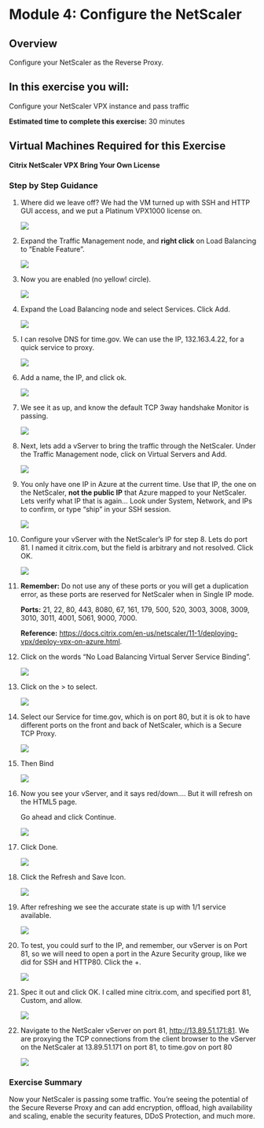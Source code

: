 # Module 4: Configure the NetScaler

## Overview

Configure your NetScaler as the Reverse Proxy.

## In this exercise you will:

Configure your NetScaler VPX instance and pass traffic

**Estimated time to complete this exercise:** 30 minutes

## Virtual Machines Required for this Exercise

**Citrix NetScaler VPX Bring Your Own License**

### Step by Step Guidance

1. Where did we leave off? We had the VM turned up with SSH and HTTP GUI access, and we put a Platinum VPX1000 license on.

    ![](./Images/WhereDidWeLeaveOff.PNG)

2. Expand the Traffic Management node, and **right click** on Load Balancing to “Enable Feature”.

    ![](./Images/EnableTrafficManagement.PNG)

3. Now you are enabled (no yellow! circle).

    ![](./Images/AfterEnableTrafficManagement.PNG)

4. Expand the Load Balancing node and select Services. Click Add.

    ![](./Images/AddServices.PNG)

5. I can resolve DNS for time.gov. We can use the IP, 132.163.4.22, for a quick service to proxy.

    ![](./Images/Pingtime.gov.PNG)

6.  Add a name, the IP, and click ok.   

    ![](./Images/AddServiceDetails.PNG)

7. We see it as up, and know the default TCP 3way handshake Monitor is passing.

    ![](./Images/ServiceisUp.PNG)

8. Next, lets add a vServer to bring the traffic through the NetScaler. Under the Traffic Management node, click on Virtual Servers and Add.

    ![](./Images/AddvServer.PNG)

9. You only have one IP in Azure at the current time. Use that IP, the one on the NetScaler, **not the public IP** that Azure mapped to your NetScaler. Lets verify what IP that is again… Look under System, Network, and IPs to confirm, or type “ship” in your SSH session.

    ![](./Images/IPonNetScaler.PNG) 

10. Configure your vServer with the NetScaler’s IP for step 8. Lets do port 81. I named it citrix.com, but the field is arbitrary and not resolved. Click OK. 

    ![](./Images/vServerDetails.PNG)

11. **Remember:** Do not use any of these ports or you will get a duplication error, as these ports are reserved for NetScaler when in Single IP mode.

    **Ports:** 21, 22, 80, 443, 8080, 67, 161, 179, 500, 520, 3003, 3008, 3009, 3010, 3011, 4001, 5061, 9000, 7000.

    **Reference:** https://docs.citrix.com/en-us/netscaler/11-1/deploying-vpx/deploy-vpx-on-azure.html. 

12. Click on the words “No Load Balancing Virtual Server Service Binding”.

    ![](./Images/NoLoadBalancedVirtualServerBinding.PNG)

13. Click on the > to select.  

    ![](./Images/SelectBinding.PNG)

14. Select our Service for time.gov, which is on port 80, but it is ok to have different ports on the front and back of NetScaler, which is a Secure TCP Proxy.

    ![](./Images/SelectService.PNG)

15. Then Bind

    ![](./Images/BindService.PNG)

16. Now you see your vServer, and it says red/down….    But it will refresh on the HTML5 page.

    Go ahead and click Continue.

    ![](./Images/ClickContinue.PNG)

17. Click Done.

    ![](./Images/ClickDoneonvServer.PNG)

18. Click the Refresh and Save Icon.

    ![](./Images/ClickRefresh.PNG)

19. After refreshing we see the accurate state is up with 1/1 service available.  

    ![](./Images/vServerisUp.PNG)

20. To test, you could surf to the IP, and remember, our vServer is on Port 81, so we will need to open a port in the Azure Security group, like we did for SSH and HTTP80. Click the +.

    ![](./Images/AddPort81SecurityRule.PNG)

21. Spec it out and click OK. I called mine citrix.com, and specified port 81, Custom, and allow.

    ![](./Images/EnterSecurityRuleforPort81Details.PNG)

22. Navigate to the NetScaler vServer on port 81, http://13.89.51.171:81. We are proxying the TCP connections from the client browser to the vServer on the NetScaler at 13.89.51.171 on port 81, to time.gov on port 80

    ![](./Images/NavigatetovServer.PNG)

### Exercise Summary

Now your NetScaler is passing some traffic. You’re seeing the potential of the Secure Reverse Proxy and can add encryption, offload, high availability and scaling, enable the security features, DDoS Protection, and much more.




